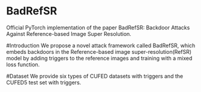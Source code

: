 # BadRefSR
Official PyTorch implementation of the paper BadRefSR: Backdoor Attacks Against Reference-based Image Super Resolution.

#Introduction
We propose a novel attack framework called BadRefSR, which embeds backdoors in the Reference-based image super-resolution(RefSR) model by adding triggers to the reference images and training with a mixed loss function.

#Dataset
We provide six types of CUFED datasets with triggers and the CUFED5 test set with triggers.
